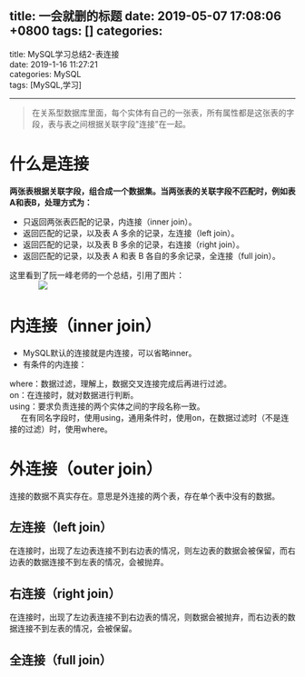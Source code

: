 
title: 一会就删的标题
date: 2019-05-07 17:08:06 +0800
tags: []
categories: 
---
title: MySQL学习总结2-表连接<br />date: 2019-1-16 11:27:21<br />categories: MySQL<br />tags: [MySQL,学习]

---

> 在关系型数据库里面，每个实体有自己的一张表，所有属性都是这张表的字段，表与表之间根据关联字段"连接"在一起。   




<a name="d7333afa"></a>
# 什么是连接

**两张表根据关联字段，组合成一个数据集。当两张表的关联字段不匹配时，例如表A和表B，处理方式为：**

- 只返回两张表匹配的记录，内连接（inner join）。
- 返回匹配的记录，以及表 A 多余的记录，左连接（left join）。
- 返回匹配的记录，以及表 B 多余的记录，右连接（right join）。
- 返回匹配的记录，以及表 A 和表 B 各自的多余记录，全连接（full join）。

这里看到了阮一峰老师的一个总结，引用了图片：<br />             ![](https://cdn.nlark.com/yuque/0/2019/jpeg/187932/1548247519305-bff75e42-9992-499e-9c1b-d75b9e56fe13.jpeg#align=left&display=inline&height=295&originHeight=295&originWidth=602&size=0&status=done&width=602)

<a name="80bb3ed3"></a>
# 内连接（inner join）

- MySQL默认的连接就是内连接，可以省略inner。
- 有条件的内连接：

where：数据过滤，理解上，数据交叉连接完成后再进行过滤。<br />on：在连接时，就对数据进行判断。<br />using：要求负责连接的两个实体之间的字段名称一致。<br />     在有同名字段时，使用using，通用条件时，使用on，在数据过滤时（不是连接的过滤）时，使用where。
<a name="382f77cb"></a>
# 外连接（outer join）
连接的数据不真实存在。意思是外连接的两个表，存在单个表中没有的数据。
<a name="81255524"></a>
## 左连接（left join）
在连接时，出现了左边表连接不到右边表的情况，则左边表的数据会被保留，而右边表的数据连接不到左表的情况，会被抛弃。
<a name="92bb0331"></a>
## 右连接（right join）
在连接时，出现了左边表连接不到右边表的情况，则数据会被抛弃，而右边表的数据连接不到左表的情况，会被保留。
<a name="c078d866"></a>
## 全连接（full join）

